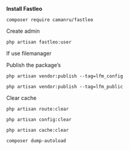 **Install Fastleo**

`composer require camanru/fastleo`

Create admin

`php artisan fastleo:user`

If use filemanager

Publish the package’s 

`php artisan vendor:publish --tag=lfm_config`

`php artisan vendor:publish --tag=lfm_public`

Clear cache

`php artisan route:clear`

`php artisan config:clear`

`php artisan cache:clear`

`composer dump-autoload`